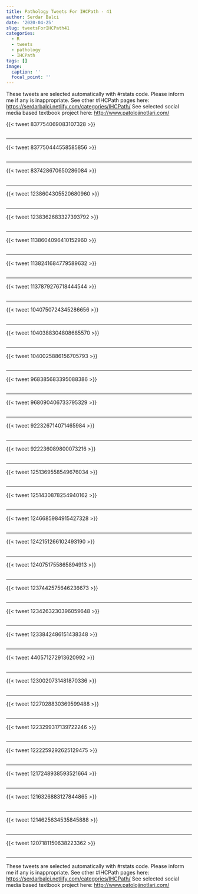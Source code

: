 ```yaml
---
title: Pathology Tweets For IHCPath - 41
author: Serdar Balci
date: '2020-04-25'
slug: tweetsForIHCPath41
categories:
  - R
  - tweets
  - pathology
  - IHCPath
tags: []
image:
  caption: ''
  focal_point: ''
---
```



These tweets are selected automatically with #rstats code. Please inform me if any is inappropriate.
See other #IHCPath pages here: https://serdarbalci.netlify.com/categories/IHCPath/ 
See selected social media based textbook project here: http://www.patolojinotlari.com/

{{< tweet 837754069083107328 >}}
<br>
<br>
<hr>
{{< tweet 837750444558585856 >}}
<br>
<br>
<hr>
{{< tweet 837428670650286084 >}}
<br>
<br>
<hr>
{{< tweet 1238604305520680960 >}}
<br>
<br>
<hr>
{{< tweet 1238362683327393792 >}}
<br>
<br>
<hr>
{{< tweet 1138604096410152960 >}}
<br>
<br>
<hr>
{{< tweet 1138241684779589632 >}}
<br>
<br>
<hr>
{{< tweet 1137879276718444544 >}}
<br>
<br>
<hr>
{{< tweet 1040750724345286656 >}}
<br>
<br>
<hr>
{{< tweet 1040388304808685570 >}}
<br>
<br>
<hr>
{{< tweet 1040025886156705793 >}}
<br>
<br>
<hr>
{{< tweet 968385683395088386 >}}
<br>
<br>
<hr>
{{< tweet 968090406733795329 >}}
<br>
<br>
<hr>
{{< tweet 922326714071465984 >}}
<br>
<br>
<hr>
{{< tweet 922236089800073216 >}}
<br>
<br>
<hr>
{{< tweet 1251369558549676034 >}}
<br>
<br>
<hr>
{{< tweet 1251430878254940162 >}}
<br>
<br>
<hr>
{{< tweet 1246685984915427328 >}}
<br>
<br>
<hr>
{{< tweet 1242151266102493190 >}}
<br>
<br>
<hr>
{{< tweet 1240751755865894913 >}}
<br>
<br>
<hr>
{{< tweet 1237442575646236673 >}}
<br>
<br>
<hr>
{{< tweet 1234263230396059648 >}}
<br>
<br>
<hr>
{{< tweet 1233842486151438348 >}}
<br>
<br>
<hr>
{{< tweet 440571272913620992 >}}
<br>
<br>
<hr>
{{< tweet 1230020731481870336 >}}
<br>
<br>
<hr>
{{< tweet 1227028830369599488 >}}
<br>
<br>
<hr>
{{< tweet 1223299317139722246 >}}
<br>
<br>
<hr>
{{< tweet 1222259292625129475 >}}
<br>
<br>
<hr>
{{< tweet 1217248938593521664 >}}
<br>
<br>
<hr>
{{< tweet 1216326883127844865 >}}
<br>
<br>
<hr>
{{< tweet 1214625634535845888 >}}
<br>
<br>
<hr>
{{< tweet 1207181150638223362 >}}
<br>
<br>
<hr>


These tweets are selected automatically with #rstats code. Please inform me if any is inappropriate.
See other #IHCPath pages here: https://serdarbalci.netlify.com/categories/IHCPath/ 
See selected social media based textbook project here: http://www.patolojinotlari.com/
